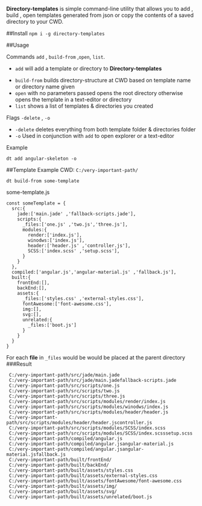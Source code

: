 **Directory-templates** is simple command-line utility that allows you to add , build , open templates generated from json or copy the contents of a saved directory to your CWD.

##Install
```npm i -g directory-templates```

##Usage

Commands `add` , `build-from` ,`open`, `list`.


* `add` will add  a template or directory to **Directory-templates**
- `build-from` builds directory-structure at CWD based on template name or directory name given
- `open` with no parameters passed opens the root directory otherwise opens the        template in a text-editor or directory 
- `list` shows a list of templates & directories you created

Flags `-delete` , `-o`
- `-delete` deletes everything from both template folder & directories folder
- `-o` Used in conjunction with `add` to open explorer or a text-editor

Example

```
dt add angular-skeleton -o
```

##Template Example
CWD: `C:/very-important-path/`
```
dt build-from some-template
```
some-template.js
```
const someTemplate = {
  src:{
    jade:['main.jade' ,'fallback-scripts.jade'],
    scripts:{
      _files:['one.js' ,'two.js','three.js'],
      modules:{
        render:['index.js'],
        winodws:['index.js'],
        header:['header.js' ,'controller.js'],
        SCSS:['index.scss' ,'setup.scss'],
      }
    }
  },
  compiled:['angular.js','angular-material.js' ,'fallback.js'],
  built:{
    frontEnd:[],
    backEnd:[],
    assets:{
      _files:['styles.css' ,'external-styles.css'],
      fontAwesome:['font-awesome.css'],
      img:[],
      svg:[],
      unrelated:{
        _files:['boot.js']
      }
    }
  }
}
```
For each **file** in `_files` would be would be placed at the parent directory
###Result
```
 C:/very-important-path/src/jade/main.jade
 C:/very-important-path/src/jade/main.jadefallback-scripts.jade
 C:/very-important-path/src/scripts/one.js
 C:/very-important-path/src/scripts/two.js
 C:/very-important-path/src/scripts/three.js
 C:/very-important-path/src/scripts/modules/render/index.js
 C:/very-important-path/src/scripts/modules/winodws/index.js
 C:/very-important-path/src/scripts/modules/header/header.js
 C:/very-important-path/src/scripts/modules/header/header.jscontroller.js
 C:/very-important-path/src/scripts/modules/SCSS/index.scss
 C:/very-important-path/src/scripts/modules/SCSS/index.scsssetup.scss
 C:/very-important-path/compiled/angular.js
 C:/very-important-path/compiled/angular.jsangular-material.js
 C:/very-important-path/compiled/angular.jsangular-material.jsfallback.js
 C:/very-important-path/built/frontEnd/
 C:/very-important-path/built/backEnd/
 C:/very-important-path/built/assets/styles.css
 C:/very-important-path/built/assets/external-styles.css
 C:/very-important-path/built/assets/fontAwesome/font-awesome.css
 C:/very-important-path/built/assets/img/
 C:/very-important-path/built/assets/svg/
 C:/very-important-path/built/assets/unrelated/boot.js
```
